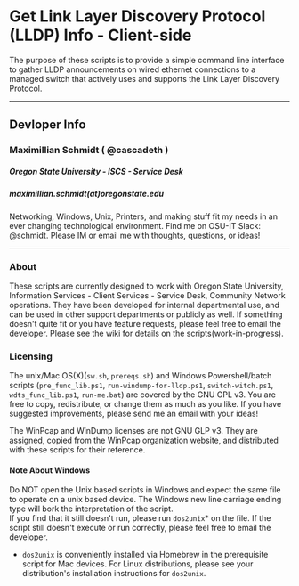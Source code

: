 # Get Link Layer Discovery Protocol (LLDP) Info - Client-side

The purpose of these scripts is to provide a simple command line interface
to gather LLDP announcements on wired ethernet connections to a managed switch
that actively uses and supports the Link Layer Discovery Protocol.

***
## Devloper Info
### Maximillian Schmidt ( @cascadeth )
##### Oregon State University - ISCS - Service Desk
##### maximillian.schmidt(at)oregonstate.edu
Networking, Windows, Unix, Printers, and making stuff fit my needs in an
ever changing technological environment.  Find me on OSU-IT Slack: @schmidt.
Please IM or email me with thoughts, questions, or ideas!

***
### About
These scripts are currently designed to work with Oregon State University, Information
Services - Client Services - Service Desk, Community Network operations.
They have been developed for internal departmental use, and can be used in other
support departments or publicly as well.  If something doesn't quite fit or you
have feature requests, please feel free to email the developer.  Please see the wiki for
details on the scripts(work-in-progress).

### Licensing
The unix/Mac OS(X)(`sw.sh`, `prereqs.sh`) and Windows Powershell/batch scripts
(`pre_func_lib.ps1`, `run-windump-for-lldp.ps1`, `switch-witch.ps1`, `wdts_func_lib.ps1`,
 `run-me.bat`) are covered by the GNU GPL v3.  You are free to copy, redistribute,
 or change them as much as you like.  If you have suggested improvements, please send me an
email with your ideas!

The WinPcap and WinDump licenses are not GNU GLP v3.  They are assigned, copied
from the WinPcap organization website, and distributed with these scripts for their reference.

#### Note About Windows
Do NOT open the Unix based scripts in Windows and expect the same file to operate
on a unix based device.  The Windows new line carriage ending type will bork the
interpretation of the script.  
If you find that it still doesn't run, please run `dos2unix`* on the file.  If the
script still doesn't execute or run correctly, please feel free to email the developer.  


* `dos2unix` is conveniently installed via Homebrew in the prerequisite script
for Mac devices.  For Linux distributions, please see your distribution's
installation instructions for `dos2unix`.
